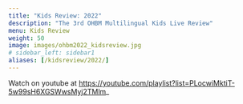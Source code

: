 ```yaml
---
title: "Kids Review: 2022"
description: "The 3rd OHBM Multilingual Kids Live Review"
menu: Kids Review
weight: 50
image: images/ohbm2022_kidsreview.jpg
# sidebar_left: sidebar1
aliases: [/kidsreview/2022/]
---
```


Watch on youtube at https://youtube.com/playlist?list=PLocwiMktiT-5w99sH6XGSWwsMyj2TMlm_

